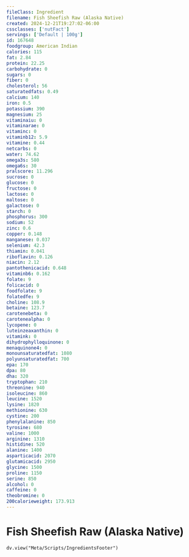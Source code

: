 ```yaml
---
fileClass: Ingredient
filename: Fish Sheefish Raw (Alaska Native)
created: 2024-12-21T19:27:02-06:00
cssclasses: ['nutFact']
servings: ['Default | 100g']
id: 167648
foodgroup: American Indian
calories: 115
fat: 2.84
protein: 22.25
carbohydrate: 0
sugars: 0
fiber: 0
cholesterol: 56
saturatedfats: 0.49
calcium: 140
iron: 0.5
potassium: 390
magnesium: 25
vitaminaiu: 0
vitaminarae: 0
vitaminc: 0
vitaminb12: 5.9
vitamine: 0.44
netcarbs: 0
water: 74.62
omega3s: 580
omega6s: 30
pralscore: 11.296
sucrose: 0
glucose: 0
fructose: 0
lactose: 0
maltose: 0
galactose: 0
starch: 0
phosphorus: 300
sodium: 52
zinc: 0.6
copper: 0.148
manganese: 0.037
selenium: 42.3
thiamin: 0.041
riboflavin: 0.126
niacin: 2.12
pantothenicacid: 0.648
vitaminb6: 0.162
folate: 9
folicacid: 0
foodfolate: 9
folatedfe: 9
choline: 108.9
betaine: 123.7
carotenebeta: 0
carotenealpha: 0
lycopene: 0
luteinzeaxanthin: 0
vitamink: 0
dihydrophylloquinone: 0
menaquinone4: 0
monounsaturatedfat: 1080
polyunsaturatedfat: 700
epa: 170
dpa: 80
dha: 320
tryptophan: 210
threonine: 940
isoleucine: 860
leucine: 1520
lysine: 1820
methionine: 630
cystine: 200
phenylalanine: 850
tyrosine: 680
valine: 1000
arginine: 1310
histidine: 520
alanine: 1400
asparticacid: 2070
glutamicacid: 2950
glycine: 1500
proline: 1150
serine: 850
alcohol: 0
caffeine: 0
theobromine: 0
200calorieweight: 173.913
---
```


# Fish Sheefish Raw (Alaska Native)

```dataviewjs
dv.view("Meta/Scripts/IngredientsFooter")
```